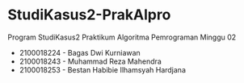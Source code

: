 # StudiKasus2-PrakAlpro
Program StudiKasus2 Praktikum Algoritma Pemrograman Minggu 02
- 2100018224 - Bagas Dwi Kurniawan
- 2100018243 - Muhammad Reza Mahendra
- 2100018253 - Bestan Habibie Ilhamsyah Hardjana

